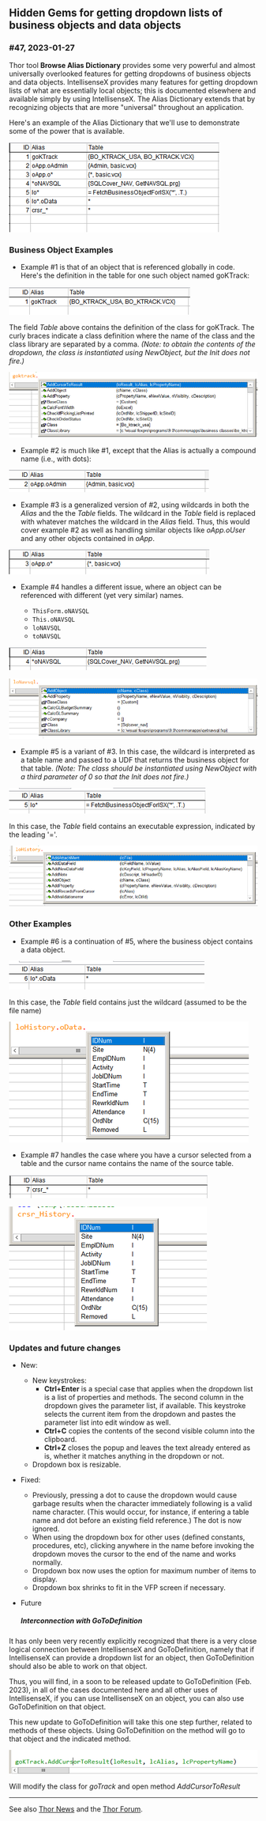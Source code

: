 **Hidden Gems for getting dropdown lists of business objects and data objects** 
---

### #47, 2023-01-27

Thor tool **Browse Alias Dictionary** provides some very powerful and almost universally overlooked features for getting dropdowns of business objects and data objects.  IntellisenseX provides many features for getting dropdown lists of what are essentially local objects; this is documented elsewhere and available simply by using IntellisenseX.  The Alias Dictionary extends that by recognizing objects that are more "universal" throughout an application.

Here's an example of the Alias Dictionary that we'll use to demonstrate some of the power that is available.

![](Images/Item_47_SampleAliasTable.png)

### Business Object Examples

* Example #1 is that of an object that is referenced globally in code.  Here's the definition in the table for one such object named goKTrack:

![](Images/Item_47_goKTrack.png)

The field _Table_ above contains the definition of the class for goKTrack. The curly braces indicate a class definition where the name of the class and the class library are separated by a comma. _(Note: to obtain the contents of the dropdown, the class is instantiated using NewObject, but the Init does not fire.)_ 

![](Images/Item_47_goKTrackExample.png)

* Example #2 is much like #1, except that the Alias is actually a compound name (i.e., with dots):

![](Images/Item_47_oAppDotoAdmin.png)

* Example #3 is a generalized version of #2, using wildcards in both the _Alias_ and the the _Table_ fields. The wildcard in the _Table_ field is replaced with whatever matches the wildcard in the _Alias_ field.  Thus, this would cover example #2 as well as handling similar objects like _oApp.oUser_ and any other objects contained in _oApp_.

![](Images/Item_47_oAppDotoStar.png)

* Example #4 handles a different issue, where an object can be referenced with different (yet very similar) names.

    - `ThisForm.oNAVSQL`
    - `This.oNAVSQL`
    - `loNAVSQL`
    - `toNAVSQL`

![](Images/Item_47_oNAVSQL.png)


![](Images/Item_47_oNAVSQLSample.png)

* Example #5 is a variant of #3.  In this case, the wildcard is interpreted as a table name and passed to a UDF that returns the business object for that table.  _(Note: The class should be instantiated using NewObject with a third parameter of 0 so that the Init does not fire.)_ 

![](Images/Item_47_loTable.png) 

In this case, the _Table_ field contains an executable expression, indicated by the leading 
'='.

![](Images/Item_47_loTableSample.png) 

### Other Examples

* Example #6 is a continuation of #5, where the business object contains a data object.  

![](Images/item_47_loStarDotData.png) 

In this case, the _Table_ field contains just the wildcard (assumed to be the file name)

![](Images/Item_47_loTableStarDotoData.png) 

* Example #7 handles the case where you have a cursor selected from a table and the cursor name contains the name of the source table.

![](Images/Item_47_crsrStar.png) 

![](Images/Item_47_crsrStarSample.png)  

### Updates and future changes

* New:
    * New keystrokes:
        * **Ctrl+Enter** is a special case that applies when the dropdown list is a list of properties and methods.  The second column in the dropdown gives the parameter list, if available.  This keystroke selects the current item from the dropdown and pastes the parameter list into edit window as well.
        * **Ctrl+C** copies the contents of the second visible column into the clipboard.
        * **Ctrl+Z** closes the popup and leaves the text already entered as is, whether it matches anything in the dropdown or not.
    * Dropdown box is resizable.
        
* Fixed:
    * Previously, pressing a dot to cause the dropdown would cause garbage results when the character immediately following is a valid name character.  (This would occur, for instance, if entering a table name and dot before an existing field reference.) The dot is now ignored.
    * When using the dropdown box for other uses (defined constants, procedures, etc), clicking anywhere in the name before invoking the dropdown moves the cursor to the end of the name and works normally.
    * Dropdown box now uses the option for maximum number of items to display.
    * Dropdown box shrinks to fit in the VFP screen if necessary.

* Future
    
    ##### Interconnection with GoToDefinition

It has only been very recently explicitly recognized that there is a very close logical connection between IntellisenseX and GoToDefinition, namely that if IntellisenseX can provide a dropdown list for an object, then GoToDefinition should also be able to work on that object.

Thus, you will find, in a soon to be released update to GoToDefinition (Feb. 2023),
in all of the cases documented here and all other uses of IntellisenseX, if you can use IntellisenseX on an object, you can also use GoToDefinition on that object.

This new update to GoToDefinition will take this one step further, related to methods of these objects. Using GoToDefinition on the method will go to that object and the indicated method.

![](Images/Item_47_GoToDefinition.png)  

Will modify the class for _goTrack_ and open method _AddCursorToResult_

---
See also [Thor News](../Thor_news.md) and the [Thor Forum](https://groups.google.com/forum/?fromgroups#!forum/FoxProThor).  
